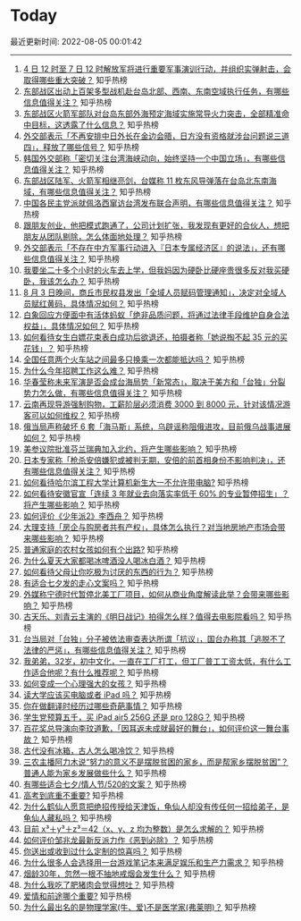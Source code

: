 # Today

最近更新时间: 2022-08-05 00:01:42

--- 
1. [4 日 12 时至 7 日 12 时解放军将进行重要军事演训行动，并组织实弹射击，会取得哪些重大突破？](https://www.zhihu.com/question/546881626) 知乎热榜
2. [东部战区出动上百架多型战机赴台岛北部、西南、东南空域执行任务，有哪些信息值得关注？](https://www.zhihu.com/question/546977665) 知乎热榜
3. [东部战区火箭军部队对台岛东部外海预定海域实施常导火力突击，全部精准命中目标，这透露了什么信息？](https://www.zhihu.com/question/546943376) 知乎热榜
4. [外交部表示「不再安排中日外长在金边会晤，日方没有资格就涉台问题说三道四」，释放了哪些信号？](https://www.zhihu.com/question/546954144) 知乎热榜
5. [韩国外交部称「密切关注台湾海峡动向，始终坚持一个中国立场」，有哪些信息值得关注？](https://www.zhihu.com/question/546959967) 知乎热榜
6. [东部战区陆军、火箭军相继亮剑，台媒称 11 枚东风导弹落在台岛北东南海域，有哪些信息值得关注？](https://www.zhihu.com/question/546982450) 知乎热榜
7. [中国各民主党派就佩洛西窜访台湾发布联合声明，有哪些信息值得关注？](https://www.zhihu.com/question/546984385) 知乎热榜
8. [跟朋友创业，他把模式跑通了，公司计划扩张，我发现有更好的合伙人，想把朋友从团队剔除，怎么体面地处理？](https://www.zhihu.com/question/544921694) 知乎热榜
9. [外交部表示「不存在中方军事行动进入『日本专属经济区』的说法」，还有哪些信息值得关注？](https://www.zhihu.com/question/546990178) 知乎热榜
10. [我要坐二十多个小时的火车去上学，但我妈因为硬卧比硬座贵很多反对我买硬卧，我该怎么办？](https://www.zhihu.com/question/515434712) 知乎热榜
11. [8 月 3 日晚间，商丘市民权县发出「全域人员赋码管理通知」，决定对全域人员赋红黄码，具体情况如何？](https://www.zhihu.com/question/546868060) 知乎热榜
12. [白象回应方便面中有活体蚂蚁「绝非品质问题，将通过法律手段维护自身合法权益」，具体情况如何？](https://www.zhihu.com/question/546882578) 知乎热榜
13. [如何看待女生白嫖花束表白成功后欲退还，拍摄者称「她说掏不起 35 元的买花钱」？](https://www.zhihu.com/question/546967187) 知乎热榜
14. [全国任意两个火车站之间最多只换乘一次都能抵达吗？](https://www.zhihu.com/question/544527458) 知乎热榜
15. [为什么今年招聘工作这么难？](https://www.zhihu.com/question/545220863) 知乎热榜
16. [华春莹称未来军演是否会成台海局势「新常态」，取决于美方和「台独」分裂势力怎么做，有哪些信息值得关注？](https://www.zhihu.com/question/546958329) 知乎热榜
17. [云南再现导游强制购物，工薪阶层必须消费 3000 到 8000 元，针对该情况游客可以如何维权？](https://www.zhihu.com/question/546621048) 知乎热榜
18. [俄当局声称破坏 6 套「海马斯」系统，乌辟谣称阻俄进攻，目前俄乌战事进展如何？](https://www.zhihu.com/question/546791860) 知乎热榜
19. [美参议院批准芬兰瑞典加入北约，将产生哪些影响？](https://www.zhihu.com/question/546960093) 知乎热榜
20. [日本专家称「枪杀安倍嫌犯或被判无期，安倍的前首相身份不影响判决」，还有哪些信息值得关注？](https://www.zhihu.com/question/546966478) 知乎热榜
21. [如何看待哈尔滨工程大学计算机新生大一不允许带电脑?](https://www.zhihu.com/question/544962229) 知乎热榜
22. [如何看待安徽官宣「连续 3 年就业去向落实率低于 60% 的专业暂停招生」？将产生哪些影响？](https://www.zhihu.com/question/546901191) 知乎热榜
23. [如何评价《少年派2》李西舟？](https://www.zhihu.com/question/545467423) 知乎热榜
24. [大理支持「房企与购房者共有产权」，具体怎么执行？对当地房地产市场会带来哪些影响？](https://www.zhihu.com/question/546719259) 知乎热榜
25. [普通家庭的农村女孩如何有个出路?](https://www.zhihu.com/question/455163659) 知乎热榜
26. [为什么夏天大家都喝冰啤酒没人喝冰白酒？](https://www.zhihu.com/question/544001453) 知乎热榜
27. [如何看待父母让你吃极为讨厌的东西的行为？](https://www.zhihu.com/question/284964376) 知乎热榜
28. [有适合七夕发的走心文案吗？](https://www.zhihu.com/question/417117376) 知乎热榜
29. [外媒称宁德时代暂停北美工厂项目，如何从商业角度解读此举？会带来哪些影响？](https://www.zhihu.com/question/546799141) 知乎热榜
30. [古天乐、刘青云主演的《明日战记》拍得怎么样？值得去电影院看吗？](https://www.zhihu.com/question/546797355) 知乎热榜
31. [台当局对「台独」分子被依法审查表达所谓「抗议」，国台办称其「逃脱不了法律的严惩」，有哪些信息值得关注？](https://www.zhihu.com/question/546957398) 知乎热榜
32. [我弟弟，32岁，初中文化，一直在工厂打工，但工厂普工工资太低，有什么工作适合他呢？有什么推荐呢？](https://www.zhihu.com/question/516203575) 知乎热榜
33. [如何变成一个心理强大的女孩？](https://www.zhihu.com/question/542764581) 知乎热榜
34. [读大学应该买电脑或者 iPad 吗？](https://www.zhihu.com/question/546805284) 知乎热榜
35. [你在做翻译时经历过哪些奇葩事情？](https://www.zhihu.com/question/545422139) 知乎热榜
36. [学生党预算五千，买 iPad air5 256G 还是 pro 128G？](https://www.zhihu.com/question/539690828) 知乎热榜
37. [百花奖总导演向李玟道歉，「因耳返未成就最好的舞台」，如何评价这一舞台事故？](https://www.zhihu.com/question/546779566) 知乎热榜
38. [古代没有冰箱，古人怎么喝冷饮？](https://www.zhihu.com/question/542081457) 知乎热榜
39. [三农主播阿力木说“努力的意义不是摆脱贫困的家乡，而是帮家乡摆脱贫困”？普通人能为家乡发展做些什么？](https://www.zhihu.com/question/546899754) 知乎热榜
40. [有哪些适合七夕/情人节/520的文案？](https://www.zhihu.com/question/459605320) 知乎热榜
41. [高考到底重不重要?](https://www.zhihu.com/question/546772186) 知乎热榜
42. [为什么鹤仙人愿意把绝招传授给天津饭，龟仙人却没有传任何一招给弟子，是龟仙人藏私吗？](https://www.zhihu.com/question/413483391) 知乎热榜
43. [目前 x³＋y³＋z³＝42（x、y、z 均为整数）是怎么求解的？](https://www.zhihu.com/question/345195246) 知乎热榜
44. [如何评价邹兆龙最新反派力作《恶到必除》？](https://www.zhihu.com/question/545462689) 知乎热榜
45. [你送出或收到过什么定制的惊喜吗？](https://www.zhihu.com/question/546778061) 知乎热榜
46. [为什么很多人会选择用一台游戏笔记本来满足娱乐和生产力需求？](https://www.zhihu.com/question/546734896) 知乎热榜
47. [烟龄30年，忽然一根不抽地戒烟会发生什么？](https://www.zhihu.com/question/408840650) 知乎热榜
48. [为什么我吃了肥猪肉会觉得想吐？](https://www.zhihu.com/question/545567122) 知乎热榜
49. [爱情和前途哪个重要?](https://www.zhihu.com/question/546815569) 知乎热榜
50. [为什么最出名的是物理学家(牛、爱)不是医学家(弗莱明)？](https://www.zhihu.com/question/545885686) 知乎热榜
